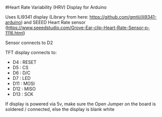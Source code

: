 #Heart Rate Variability (HRV) Display for Arduino

Uses ILI9341 display (Library from here: https://github.com/gmtii/ili9341-arduino) and SEEED Heart Rate sensor (https://www.seeedstudio.com/Grove-Ear-clip-Heart-Rate-Sensor-p-1116.html)

Sensor connects to D2

TFT display connects to:

* D4 : RESET
* D5 : CS
* D6 : D/C
* D7 : LED
* D11 : MOSI
* D12 : MISO
* D13 : SCK

If display is powered via 5v, make sure the Open Jumper on the board is soldered / connected, else the display is blank white
